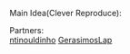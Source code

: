 Main Idea(Clever Reproduce):
<br>

Partners:
<br>
<a href="https://github.com/ntinouldinho">ntinouldinho</a>
<a href="https://github.com/GerasimosLap">GerasimosLap</a>
